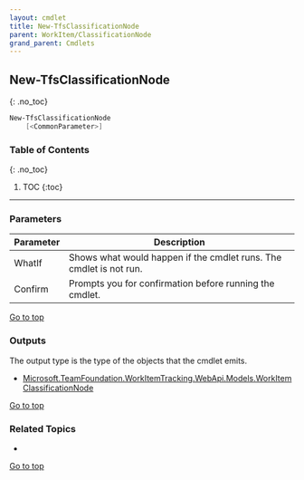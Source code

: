 ```yaml
---
layout: cmdlet
title: New-TfsClassificationNode
parent: WorkItem/ClassificationNode
grand_parent: Cmdlets
---
```

## New-TfsClassificationNode
{: .no_toc}



```powershell
New-TfsClassificationNode
    [<CommonParameter>]

```

### Table of Contents
{: .no_toc}

1. TOC
{:toc}

-----
### Parameters

| Parameter | Description |
|:----------|-------------|
 | WhatIf | Shows what would happen if the cmdlet runs. The cmdlet is not run. |
 | Confirm | Prompts you for confirmation before running the cmdlet. |
 
[Go to top](#new-tfsclassificationnode)

### Outputs

The output type is the type of the objects that the cmdlet emits.

* [Microsoft.TeamFoundation.WorkItemTracking.WebApi.Models.WorkItemClassificationNode](https://docs.microsoft.com/en-us/dotnet/api/Microsoft.TeamFoundation.WorkItemTracking.WebApi.Models.WorkItemClassificationNode)

[Go to top](#new-tfsclassificationnode)

### Related Topics

* 


[Go to top](#new-tfsclassificationnode)

